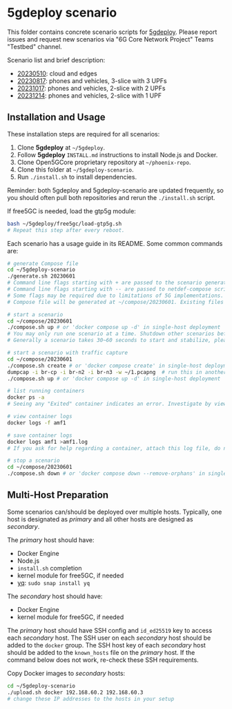 # 5gdeploy scenario

This folder contains concrete scenario scripts for [5gdeploy](https://gitlab.nist.gov/gitlab/jns23/5gdeploy).
Please report issues and request new scenarios via "6G Core Network Project" Teams "Testbed" channel.

Scenario list and brief description:

* [20230510](20230510): cloud and edges
* [20230817](20230817): phones and vehicles, 3-slice with 3 UPFs
* [20231017](20231017): phones and vehicles, 2-slice with 2 UPFs
* [20231214](20231214): phones and vehicles, 2-slice with 1 UPF

## Installation and Usage

These installation steps are required for all scenarios:

1. Clone **5gdeploy** at `~/5gdeploy`.
2. Follow **5gdeploy** `INSTALL.md` instructions to install Node.js and Docker.
3. Clone Open5GCore proprietary repository at `~/phoenix-repo`.
4. Clone this folder at `~/5gdeploy-scenario`.
5. Run `./install.sh` to install dependencies.

Reminder: both 5gdeploy and 5gdeploy-scenario are updated frequently, so you should often pull both repositories and rerun the `./install.sh` script.

If free5GC is needed, load the gtp5g module:

```bash
bash ~/5gdeploy/free5gc/load-gtp5g.sh
# Repeat this step after every reboot.
```

Each scenario has a usage guide in its README.
Some common commands are:

```bash
# generate Compose file
cd ~/5gdeploy-scenario
./generate.sh 20230601
# Command line flags starting with + are passed to the scenario generator script.
# Command line flags starting with -- are passed to netdef-compose script.
# Some flags may be required due to limitations of 5G implementations.
# Compose file will be generated at ~/compose/20230601. Existing files in this folder are deleted.

# start a scenario
cd ~/compose/20230601
./compose.sh up # or 'docker compose up -d' in single-host deployment
# You may only run one scenario at a time. Shutdown other scenarios before starting one.
# Generally a scenario takes 30~60 seconds to start and stabilize, please be patient.

# start a scenario with traffic capture
cd ~/compose/20230601
./compose.sh create # or 'docker compose create' in single-host deployment
dumpcap -i br-cp -i br-n2 -i br-n3 -w ~/1.pcapng  # run this in another console
./compose.sh up # or 'docker compose up -d' in single-host deployment

# list running containers
docker ps -a
# Seeing any "Exited" container indicates an error. Investigate by viewing container logs.

# view container logs
docker logs -f amf1

# save container logs
docker logs amf1 >amf1.log
# If you ask for help regarding a container, attach this log file, do not send screenshots.

# stop a scenario
cd ~/compose/20230601
./compose.sh down # or 'docker compose down --remove-orphans' in single-host deployment
```

## Multi-Host Preparation

Some scenarios can/should be deployed over multiple hosts.
Typically, one host is designated as *primary* and all other hosts are designed as *secondary*.

The *primary* host should have:

* Docker Engine
* Node.js
* `install.sh` completion
* kernel module for free5GC, if needed
* [yq](https://github.com/mikefarah/yq): `sudo snap install yq`

The *secondary* host should have:

* Docker Engine
* kernel module for free5GC, if needed

The *primary* host should have SSH config and `id_ed25519` key to access each *secondary* host.
The SSH user on each *secondary* host should be added to the `docker` group.
The SSH host key of each *secondary* host should be added to the `known_hosts` file on the *primary* host.
If the command below does not work, re-check these SSH requirements.

Copy Docker images to *secondary* hosts:

```bash
cd ~/5gdeploy-scenario
./upload.sh docker 192.168.60.2 192.168.60.3
# change these IP addresses to the hosts in your setup
```
